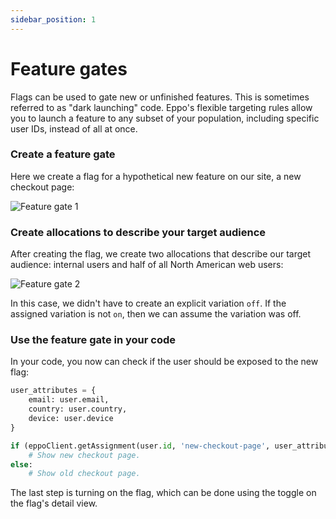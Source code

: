 ```yaml
---
sidebar_position: 1
---
```


# Feature gates

Flags can be used to gate new or unfinished features. This is sometimes referred to as "dark launching" code. Eppo's flexible targeting rules allow you to launch a feature to any subset of your population, including specific user IDs, instead of all at once.

### Create a feature gate

Here we create a flag for a hypothetical new feature on our site, a new checkout page:

![Feature gate 1](/img/feature-flagging/feature-gate-1.png)

### Create allocations to describe your target audience

After creating the flag, we create two allocations that describe our target audience: internal users and half of all North American web users:

![Feature gate 2](/img/feature-flagging/feature-gate-2.png)

In this case, we didn't have to create an explicit variation `off`. If the
assigned variation is not `on`, then we can assume the variation was off.

### Use the feature gate in your code

In your code, you now can check if the user should be exposed to the new flag:

```python
user_attributes = {
    email: user.email,
    country: user.country,
    device: user.device
}

if (eppoClient.getAssignment(user.id, 'new-checkout-page', user_attributes) == 'on'):
    # Show new checkout page.
else:
    # Show old checkout page.
```

The last step is turning on the flag, which can be done using the toggle on the flag's detail view.
